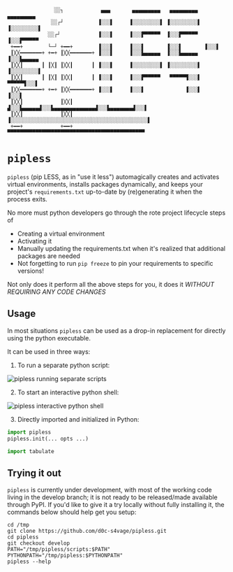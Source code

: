 ```
               ░░┐            ▄▄▄       ▄▄▄▄▄▄▄▄▄   ▄▄▄▄▄▄▄▄▄   ▄▄▄▄▄▄▄▄▄ 
              ░░┌┘           ▐░░░▌     ▐░░░░░░░░░▌ ▐░░░░░░░░░▌ ▐░░░░░░░░░▌
             ░░┌┘            ▐░░░▌     ▐░░░▛▀▀▀▀▀  ▐░░░▛▀▀▀▀▀  ▐░░░▛▀▀▀▀▀ 
 +━━+        └─┘ +━━+        ▐░░░▌     ▐░░░▌       ▐░░░▌       ▐░░░▌      
 ┃╳╳━━━━━━━+ +━+ ┃╳╳━━━━━━━+ ▐░░░▌     ▐░░░▙▄▄▄▄▄  ▐░░░▙▄▄▄▄▄  ▐░░░▙▄▄▄▄▄ 
 ┃╳╳┃      ┃ ┃╳┃ ┃╳╳┃      ┃ ▐░░░▌     ▐░░░░░░░░░▌ ▐░░░░░░░░░▌ ▐░░░░░░░░░▌
 ┃╳╳┃      ┃ ┃╳┃ ┃╳╳┃      ┃ ▐░░░▌     ▐░░░▛▀▀▀▀▀   ▀▀▀▀▀▜░░░▌  ▀▀▀▀▀▜░░░▌
 ┃╳╳━━━━━━━+ +━+ ┃╳╳━━━━━━━+ ▐░░░▌     ▐░░░▌             ▐░░░▌       ▐░░░▌
 ┃╳╳┃            ┃╳╳┃        ▟░░░▙▄▄▄▄▄▟░░░▙▄▄▄▄▄▄▄▄▄▄▄▄▄▟░░░▙▄▄▄▄▄▄▄▟░░░▌
 ┃╳╳┃            ┃╳╳┃       ▐░░░░░░░░░░░░░░░░░░░░░░░░░░░░░░░░░░░░░░░░░░░░▌
 +━━+            +━━+        ▀▀▀▀▀▀▀▀▀▀▀▀▀▀▀▀▀▀▀▀▀▀▀▀▀▀▀▀▀▀▀▀▀▀▀▀▀▀▀▀▀▀▀▀ 

```

# `pipless`

`pipless` (pip LESS, as in "use it less") automagically creates and activates
virtual environments, installs packages dynamically, and keeps your project's
`requirements.txt` up-to-date by (re)generating it when the process exits.

No more must python developers go through the rote project lifecycle steps of

* Creating a virtual environment
* Activating it
* Manually updating the requirements.txt when it's realized that additional packages are needed
* Not forgetting to run `pip freeze` to pin your requirements to specific versions!

Not only does it perform all the above steps for you, it does it *WITHOUT REQUIRING
ANY CODE CHANGES*

## Usage

In most situations `pipless` can be used as a drop-in replacement for directly
using the python executable.

It can be used in three ways:

1. To run a separate python script:

![pipless running separate scripts](https://i.imgur.com/JRnMguh.gif)

2. To start an interactive python shell:

![pipless interactive python shell](https://i.imgur.com/JztPIQk.gif)

3. Directly imported and initialized in Python:

```python
import pipless
pipless.init(... opts ...)

import tabulate
```

## Trying it out

`pipless` is currently under development, with most of the working code
living in the develop branch; it is not ready to be released/made available
through PyPI. If you'd like to give it a try locally without fully installing
it, the commands below should help get you setup:

```
cd /tmp
git clone https://github.com/d0c-s4vage/pipless.git
cd pipless
git checkout develop
PATH="/tmp/pipless/scripts:$PATH"
PYTHONPATH="/tmp/pipless:$PYTHONPATH"
pipless --help
```